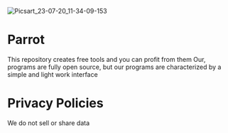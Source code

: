 ![Picsart_23-07-20_11-34-09-153](https://github.com/othmanalmadi/Parrot/assets/140072106/4675de8d-ef77-47a8-bd4a-ac50b3696865)
# Parrot
This repository creates free tools and you can profit from them Our, programs are fully open source, but our programs are characterized by a simple and light work interface
# Privacy Policies
We do not sell or share data
